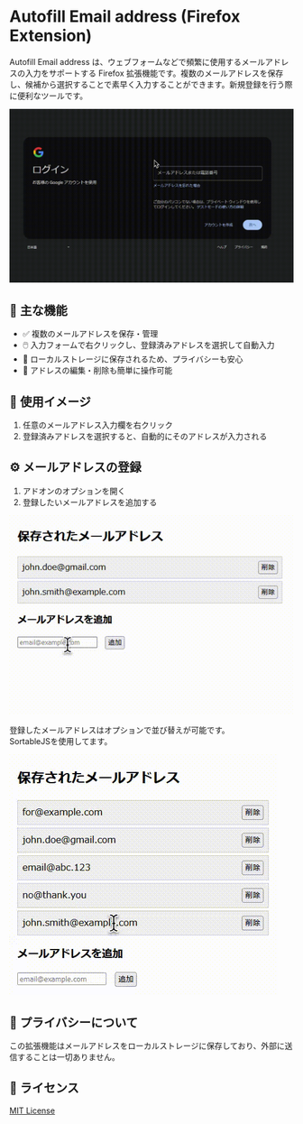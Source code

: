 # Autofill Email address (Firefox Extension)

Autofill Email address は、ウェブフォームなどで頻繁に使用するメールアドレスの入力をサポートする Firefox 拡張機能です。複数のメールアドレスを保存し、候補から選択することで素早く入力することができます。新規登録を行う際に便利なツールです。

![rec2.gif](.github/rec2.gif)


## 🔧 主な機能

* ✅ 複数のメールアドレスを保存・管理
* 🖱️ 入力フォームで右クリックし、登録済みアドレスを選択して自動入力
* 💾 ローカルストレージに保存されるため、プライバシーも安心
* 🧹 アドレスの編集・削除も簡単に操作可能

## 📸 使用イメージ

1. 任意のメールアドレス入力欄を右クリック
2. 登録済みアドレスを選択すると、自動的にそのアドレスが入力される

## ⚙️ メールアドレスの登録

1. アドオンのオプションを開く
2. 登録したいメールアドレスを追加する

![rec3](.github/rec3.gif)

登録したメールアドレスはオプションで並び替えが可能です。<br>
SortableJSを使用してます。

![rec1](.github/rec1.gif)

## 🔐 プライバシーについて

この拡張機能はメールアドレスをローカルストレージに保存しており、外部に送信することは一切ありません。

## 📄 ライセンス

[MIT License](LICENSE.md)
